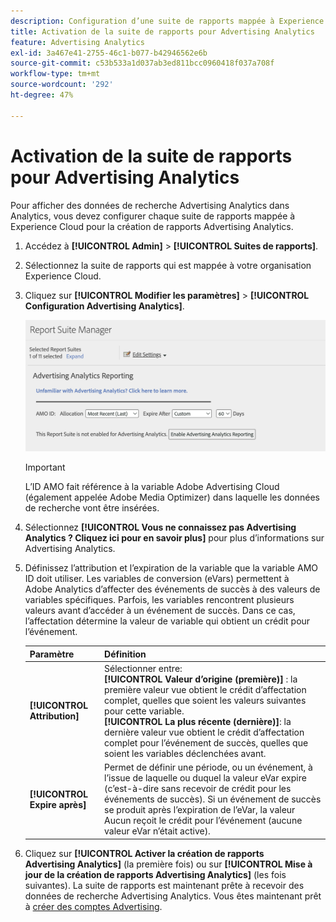 ```yaml
---
description: Configuration d’une suite de rapports mappée à Experience Cloud à utiliser dans Advertising Analytics.
title: Activation de la suite de rapports pour Advertising Analytics
feature: Advertising Analytics
exl-id: 3a467e41-2755-46c1-b077-b42946562e6b
source-git-commit: c53b533a1d037ab3ed811bcc0960418f037a708f
workflow-type: tm+mt
source-wordcount: '292'
ht-degree: 47%

---
```


# Activation de la suite de rapports pour Advertising Analytics

Pour afficher des données de recherche Advertising Analytics dans Analytics, vous devez configurer chaque suite de rapports mappée à Experience Cloud pour la création de rapports Advertising Analytics.

1. Accédez à **[!UICONTROL Admin]** > **[!UICONTROL Suites de rapports]**.

1. Sélectionnez la suite de rapports qui est mappée à votre organisation Experience Cloud.
1. Cliquez sur **[!UICONTROL Modifier les paramètres]** > **[!UICONTROL Configuration Advertising Analytics]**.

   ![Création de rapports](assets/aa-reporting.png)

   >[!IMPORTANT]
   >
   >L’ID AMO fait référence à la variable Adobe Advertising Cloud (également appelée Adobe Media Optimizer) dans laquelle les données de recherche vont être insérées.

1. Sélectionnez **[!UICONTROL Vous ne connaissez pas Advertising Analytics ? Cliquez ici pour en savoir plus]** pour plus d’informations sur Advertising Analytics.

1. Définissez l’attribution et l’expiration de la variable que la variable AMO ID doit utiliser. Les variables de conversion (eVars) permettent à Adobe Analytics d’affecter des événements de succès à des valeurs de variables spécifiques. Parfois, les variables rencontrent plusieurs valeurs avant d’accéder à un événement de succès. Dans ce cas, l’affectation détermine la valeur de variable qui obtient un crédit pour l’événement.

   | Paramètre | Définition |
   |--- |--- |
   | **[!UICONTROL Attribution]** | Sélectionner entre:<br/> **[!UICONTROL Valeur d’origine (première)]** : la première valeur vue obtient le crédit d’affectation complet, quelles que soient les valeurs suivantes pour cette variable. <br/>**[!UICONTROL La plus récente (dernière)]**: la dernière valeur vue obtient le crédit d’affectation complet pour l’événement de succès, quelles que soient les variables déclenchées avant. |
   | **[!UICONTROL Expire après]** | Permet de définir une période, ou un événement, à l’issue de laquelle ou duquel la valeur eVar expire (c’est-à-dire sans recevoir de crédit pour les événements de succès).  Si un événement de succès se produit après l’expiration de l’eVar, la valeur Aucun reçoit le crédit pour l’événement (aucune valeur eVar n’était active). |

1. Cliquez sur **[!UICONTROL Activer la création de rapports Advertising Analytics]** (la première fois) ou sur **[!UICONTROL Mise à jour de la création de rapports Advertising Analytics]** (les fois suivantes). La suite de rapports est maintenant prête à recevoir des données de recherche Advertising Analytics. Vous êtes maintenant prêt à [créer des comptes Advertising](/help/integrate/c-advertising-analytics/c-adanalytics-workflow/aa-create-ad-account.md).
